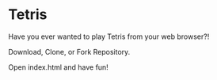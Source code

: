 # Tetris

Have you ever wanted to play Tetris from your web browser?!

Download, Clone, or Fork Repository. 

Open index.html and have fun!
